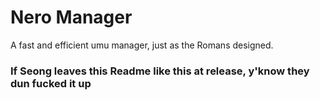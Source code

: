 # Nero Manager
A fast and efficient umu manager, just as the Romans designed.

### If Seong leaves this Readme like this at release, y'know they dun fucked it up
